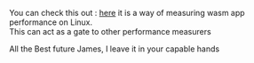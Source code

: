  You can check this out : [here](https://docs.wasmtime.dev/examples-profiling.html) it is a way of measuring wasm app performance on Linux.  
 This can act as a gate to other performance measurers


 All the Best future James, I leave it in your capable hands